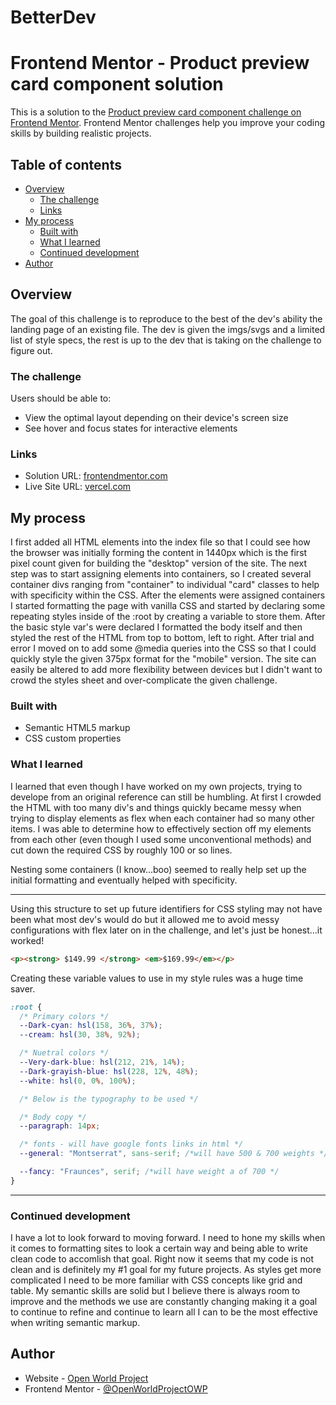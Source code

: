 # BetterDev
# Frontend Mentor - Product preview card component solution

This is a solution to the [Product preview card component challenge on Frontend Mentor](https://www.frontendmentor.io/challenges/product-preview-card-component-GO7UmttRfa). Frontend Mentor challenges help you improve your coding skills by building realistic projects.

## Table of contents

- [Overview](#overview)
  - [The challenge](#the-challenge)
  - [Links](#links)
- [My process](#my-process)
  - [Built with](#built-with)
  - [What I learned](#what-i-learned)
  - [Continued development](#continued-development)
- [Author](#author)

## Overview

The goal of this challenge is to reproduce to the best of the dev's ability the landing page of an existing file. The dev is given the imgs/svgs and a limited list of style specs, the rest is up to the dev that is taking on the challenge to figure out.

### The challenge

Users should be able to:

- View the optimal layout depending on their device's screen size
- See hover and focus states for interactive elements

### Links

- Solution URL: [frontendmentor.com](https://www.frontendmentor.io/solutions/product-preview-card-component-ok4OwXU77e)
- Live Site URL: [vercel.com](https://better-dev-three.vercel.app/)

## My process

I first added all HTML elements into the index file so that I could see how the browser was initially forming the content in 1440px which is the first pixel count given for building the "desktop" version of the site. The next step was to start assigning elements into containers, so I created several container divs ranging from "container" to individual "card" classes to help with specificity within the CSS. After the elements were assigned containers I started formatting the page with vanilla CSS and started by declaring some repeating styles inside of the :root by creating a variable to store them. After the basic style var's were declared I formatted the body itself and then styled the rest of the HTML from top to bottom, left to right. After trial and error I moved on to add some @media queries into the CSS so that I could quickly style the given 375px format for the "mobile" version. The site can easily be altered to add more flexibility between devices but I didn't want to crowd the styles sheet and over-complicate the given challenge.

### Built with

- Semantic HTML5 markup
- CSS custom properties

### What I learned

I learned that even though I have worked on my own projects, trying to develope from an original reference can still be humbling. At first I crowded the HTML with too many div's and things quickly became messy when trying to display elements as flex when each container had so many other items. I was able to determine how to effectively section off my elements from each other (even though I used some unconventional methods) and cut down the required CSS by roughly 100 or so lines.

Nesting some containers (I know...boo) seemed to really help set up the initial formatting and eventually helped with specificity.

---

Using this structure to set up future identifiers for CSS styling may not have been what most dev's would do but it allowed me to avoid messy configurations with flex later on in the challenge, and let's just be honest...it worked!

```html
<p><strong> $149.99 </strong> <em>$169.99</em></p>
```

Creating these variable values to use in my style rules was a huge time saver.

```css
:root {
  /* Primary colors */
  --Dark-cyan: hsl(158, 36%, 37%);
  --cream: hsl(30, 38%, 92%);

  /* Nuetral colors */
  --Very-dark-blue: hsl(212, 21%, 14%);
  --Dark-grayish-blue: hsl(228, 12%, 48%);
  --white: hsl(0, 0%, 100%);

  /* Below is the typography to be used */

  /* Body copy */
  --paragraph: 14px;

  /* fonts - will have google fonts links in html */
  --general: "Montserrat", sans-serif; /*will have 500 & 700 weights */

  --fancy: "Fraunces", serif; /*will have weight a of 700 */
}
```

---

### Continued development

I have a lot to look forward to moving forward. I need to hone my skills when it comes to formatting sites to look a certain way and being able to write clean code to accomlish that goal. Right now it seems that my code is not clean and is definitely my #1 goal for my future projects. As styles get more complicated I need to be more familiar with CSS concepts like grid and table. My semantic skills are solid but I believe there is always room to improve and the methods we use are constantly changing making it a goal to continue to refine and continue to learn all I can to be the most effective when writing semantic markup.

## Author

- Website - [Open World Project](https://openworldproject.dev)
- Frontend Mentor - [@OpenWorldProjectOWP](https://www.frontendmentor.io/profile/OpenWorldProjectOWP)
